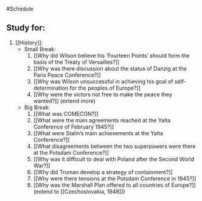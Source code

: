 #Schedule

## Study for:
1. [[History]]:
	- Small Break:
		1. [[Why did Wilson believe his ‘Fourteen Points’ should form the basis of the Treaty of Versailles?]]
		2. [[Why was there discussion about the status of Danzig at the Paris Peace Conference?]]
		3. [[Why was Wilson unsuccessful in achieving his goal of self-determination for the peoples of Europe?]]
		4. [[Why were the victors not free to make the peace they wanted?]] (extend more)
	- Big Break:
		1. [[What was COMECON?]]
		2. [[What were the main agreements reached at the Yalta Conference of February 1945?]]
		3. [[What were Stalin’s main achievements at the Yalta Conference?]]
		4. [[What disagreements between the two superpowers were there at the Potsdam Conference?]]
		5. [[Why was it difficult to deal with Poland after the Second World War?]]
		6. [[Why did Truman develop a strategy of containment?]]
		7. [[Why were there tensions at the Potsdam Conference in 1945?]]
		8. [[Why was the Marshall Plan offered to all countries of Europe?]] (extend to [[Czechoslovakia, 1948]])